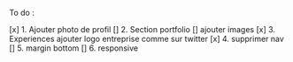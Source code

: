 To do : 

[x] 1. Ajouter photo de profil
[] 2. Section portfolio
   [] ajouter images
[x] 3. Experiences ajouter logo entreprise comme sur twitter
[x] 4. supprimer nav 
[] 5. margin bottom
[] 6. responsive
